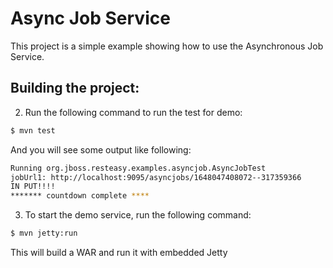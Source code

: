 Async Job Service
=================

This project is a simple example showing how to use the Asynchronous Job Service. 

Building the project:
------------------------

2. Run the following command to run the test for demo:

```bash
$ mvn test
```

And you will see some output like following:

```bash
Running org.jboss.resteasy.examples.asyncjob.AsyncJobTest
jobUrl1: http://localhost:9095/asyncjobs/1648047408072--317359366
IN PUT!!!!
******* countdown complete ****
```

3. To start the demo service, run the following command:

```bash
$ mvn jetty:run 
```

This will build a WAR and run it with embedded Jetty